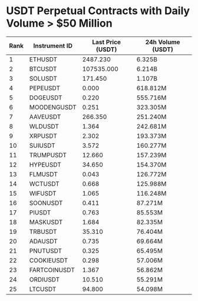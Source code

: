 # USDT Perpetual Contracts with Daily Volume > $50 Million

| Rank | Instrument ID | Last Price (USDT) | 24h Volume (USDT) |
|------|---------------|-------------------|-------------------|
| 1 | ETHUSDT | 2487.230 | 6.325B |
| 2 | BTCUSDT | 107535.000 | 6.214B |
| 3 | SOLUSDT | 171.450 | 1.107B |
| 4 | PEPEUSDT | 0.000 | 618.812M |
| 5 | DOGEUSDT | 0.220 | 555.716M |
| 6 | MOODENGUSDT | 0.251 | 323.305M |
| 7 | AAVEUSDT | 266.350 | 251.240M |
| 8 | WLDUSDT | 1.364 | 242.681M |
| 9 | XRPUSDT | 2.302 | 193.373M |
| 10 | SUIUSDT | 3.572 | 160.277M |
| 11 | TRUMPUSDT | 12.660 | 157.239M |
| 12 | HYPEUSDT | 34.650 | 154.370M |
| 13 | FLMUSDT | 0.043 | 126.772M |
| 14 | WCTUSDT | 0.668 | 125.988M |
| 15 | WIFUSDT | 1.065 | 116.248M |
| 16 | SOONUSDT | 0.411 | 87.271M |
| 17 | PIUSDT | 0.763 | 85.553M |
| 18 | MASKUSDT | 1.684 | 82.335M |
| 19 | TRBUSDT | 35.310 | 76.404M |
| 20 | ADAUSDT | 0.735 | 69.664M |
| 21 | PNUTUSDT | 0.325 | 65.495M |
| 22 | COOKIEUSDT | 0.298 | 57.006M |
| 23 | FARTCOINUSDT | 1.367 | 56.862M |
| 24 | ORDIUSDT | 10.510 | 55.291M |
| 25 | LTCUSDT | 94.800 | 54.098M |
